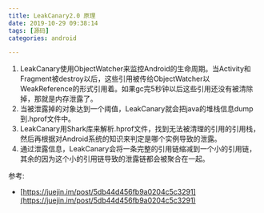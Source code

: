 ```yaml
---
title: LeakCanary2.0 原理
date: 2019-10-29 09:38:14
tags: [源码]
categories: android

---
```



1. LeakCanary使用ObjectWatcher来监控Android的生命周期。当Activity和Fragment被destroy以后，这些引用被传给ObjectWatcher以WeakReference的形式引用着。如果gc完5秒钟以后这些引用还没有被清除掉，那就是内存泄露了。
2. 当被泄露掉的对象达到一个阈值，LeakCanary就会把java的堆栈信息dump到.hprof文件中。
3. LeakCanary用Shark库来解析.hprof文件，找到无法被清理的引用的引用栈，然后再根据对Android系统的知识来判定是哪个实例导致的泄露。
4. 通过泄露信息，LeakCanary会将一条完整的引用链缩减到一个小的引用链，其余的因为这个小的引用链导致的泄露链都会被聚合在一起。



参考:

- [https://juejin.im/post/5db44d456fb9a0204c5c3291](https://juejin.im/post/5db44d456fb9a0204c5c3291)
